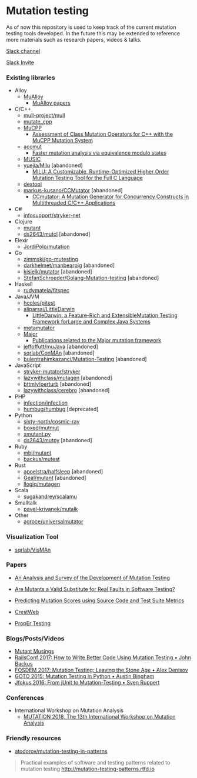 # Mutation testing

As of now this repository is used to keep track of the current mutation testing tools developed. In the future this may be extended to reference more materials such as research papers, videos & talks.

[Slack channel](https://mutation-testing.slack.com/)

[Slack Invite](https://mutation-testing-slack.herokuapp.com/)

### Existing libraries

* Alloy
  * [MuAlloy](https://github.com/kaiyuanw/MuAlloy)
    * [MuAlloy papers](https://github.com/kaiyuanw/MuAlloy#publications)
* C/C++
  * [mull-project/mull](https://github.com/mull-project/mull)
  * [mutate_cpp](https://github.com/nlohmann/mutate_cpp)
  * [MuCPP](https://neptuno.uca.es/redmine/projects/mucpp-mutation-tool/wiki)
    * [Assessment of Class Mutation Operators for C++ with the MuCPP Mutation System](https://pdfs.semanticscholar.org/05d5/2ba68ed4ba8505cc92e4f27ad68c1b944842.pdf)
  * [accmut](https://github.com/wangbo15/accmut)
    * [Faster mutation analysis via equivalence modulo states](http://sei.pku.edu.cn/%7Exiongyf04/papers/ISSTA17.pdf)
  * [MUSIC](https://github.com/swtv-kaist/MUSIC)
  * [yuejia/Milu](https://github.com/yuejia/Milu) [abandoned]
    * [MILU: A Customizable, Runtime-Optimized Higher Order Mutation Testing Tool for the Full C Language](https://www.researchgate.net/publication/228609925_MILU_A_Customizable_Runtime-Optimized_Higher_Order_Mutation_Testing_Tool_for_the_Full_C_Language)
  * [dextool](https://github.com/joakim-brannstrom/dextool)
  * [markus-kusano/CCMutator](https://github.com/markus-kusano/CCMutator) [abandoned]
    * [CCmutator: A Mutation Generator for Concurrency Constructs in Multithreaded C/C++ Applications](http://www-bcf.usc.edu/~wang626/pubDOC/Kusano13CCmutator.pdf)
* C#
  * [infosupport/stryker-net](https://github.com/infosupport/stryker-net)
* Clojure
  * [mutant](https://github.com/jstepien/mutant)
  * [ds2643/mutcl](https://github.com/ds2643/mutcl) [abandoned]
* Elexir
  * [JordiPolo/mutation](https://github.com/JordiPolo/mutation)
* Go
  * [zimmski/go-mutesting](https://github.com/zimmski/go-mutesting)
  * [darkhelmet/manbearpig](https://github.com/darkhelmet/manbearpig) [abandoned]
  * [kisielk/mutator](https://github.com/kisielk/mutator) [abandoned]
  * [StefanSchroeder/Golang-Mutation-testing](https://github.com/StefanSchroeder/Golang-Mutation-testing) [abandoned]
* Haskell
  * [rudymatela/fitspec](https://github.com/rudymatela/fitspec)
* Java/JVM
  * [hcoles/pitest](https://github.com/hcoles/pitest)
  * [aliparsai/LittleDarwin](https://github.com/aliparsai/LittleDarwin)
    * [LittleDarwin: a Feature-Rich and ExtensibleMutation Testing Framework forLarge and Complex Java Systems](https://www.researchgate.net/publication/318223563_LittleDarwin_a_Feature-Rich_and_Extensible_Mutation_Testing_Framework_for_Large_and_Complex_Java_Systems)
  * [metamutator](https://github.com/SpoonLabs/metamutator)
  * [Major](http://mutation-testing.org)
    * [Publications related to the Major mutation framework](http://mutation-testing.org/publ/)
  * [jeffoffutt/muJava](https://github.com/jeffoffutt/muJava) [abandoned]
  * [sqrlab/ConMAn](https://github.com/sqrlab/ConMAn) [abandoned]
  * [bulentrahimkazanci/Mutation-Testing](https://github.com/bulentrahimkazanci/Mutation-Testing) [abandoned]
* JavaScript
  * [stryker-mutator/stryker](https://github.com/stryker-mutator/stryker)
  * [lazywithclass/mutagen](https://github.com/lazywithclass/mutagen) [abandoned]
  * [bttmly/perturb](https://github.com/bttmly/perturb) [abandoned]
  * [lazywithclass/cerebro](https://github.com/lazywithclass/cerebro) [abandoned]
* PHP
  * [infection/infection](https://github.com/infection)
  * [humbug/humbug](https://github.com/humbug/humbug) [deprecated]
* Python
  * [sixty-north/cosmic-ray](https://github.com/sixty-north/cosmic-ray)
  * [boxed/mutmut](https://github.com/boxed/mutmut)
  * [xmutant.py](https://github.com/vrthra/xmutant.py)
  * [ds2643/mutpy](https://github.com/ds2643/mutpy) [abandoned]
* Ruby
  * [mbj/mutant](https://github.com/mbj/mutant)
  * [backus/mutest](https://github.com/backus/mutest)
* Rust
  * [apoelstra/halfsleep](https://github.com/apoelstra/halfsleep) [abandoned]
  * [Geal/mutant](https://github.com/Geal/mutant) [abandoned]
  * [llogiq/mutagen](https://github.com/llogiq/mutagen)
* Scala
  * [sugakandrey/scalamu](https://github.com/sugakandrey/scalamu)
* Smalltalk
  * [pavel-krivanek/mutalk](https://github.com/pavel-krivanek/mutalk) 
* Other
  * [agroce/universalmutator](https://github.com/agroce/universalmutator)

### Visualization Tool

* [sqrlab/VisMAn](https://github.com/sqrlab/VisMAn)


### Papers

* [An Analysis and Survey of the Development of Mutation Testing](http://www0.cs.ucl.ac.uk/staff/mharman/tse-mutation-survey.pdf)
* [Are Mutants a Valid Substitute for Real Faults in Software Testing?](https://homes.cs.washington.edu/~mernst/pubs/mutation-effectiveness-fse2014.pdf)
* [Predicting Mutation Scores using Source Code and Test Suite Metrics](https://github.com/kevinjalbert/master-thesis)
* [CrestWeb](http://crestweb.cs.ucl.ac.uk/resources/mutation_testing_repository)


* [PropEr Testing](http://propertesting.com/)

### Blogs/Posts/Videos

* [Mutant Musings](https://github.com/tjchambers/mutant-musings)
* [RailsConf 2017: How to Write Better Code Using Mutation Testing • John Backus](https://www.youtube.com/watch?v=uB7m9T7ymn8)
* [FOSDEM 2017: Mutation Testing: Leaving the Stone Age • 
Alex Denisov
](https://www.youtube.com/watch?v=YEgiyiICkpQ)
* [GOTO 2015: Mutation Testing in Python • Austin Bingham](https://www.youtube.com/watch?v=jwB3Nn4hR1o)
* [Jfokus 2016: From jUnit to Mutation-Testing • Sven Ruppert](https://www.youtube.com/watch?v=9yG1c9Crnbk)


### Conferences

- International Workshop on Mutation Analysis
  - [MUTATION 2018, The 13th International Workshop on Mutation Analysis](https://mutation-workshop.github.io)

### Friendly resources

- [atodorov/mutation-testing-in-patterns](https://github.com/atodorov/mutation-testing-in-patterns)

> Practical examples of software and testing patterns related to mutation testing http://mutation-testing-patterns.rtfd.io
